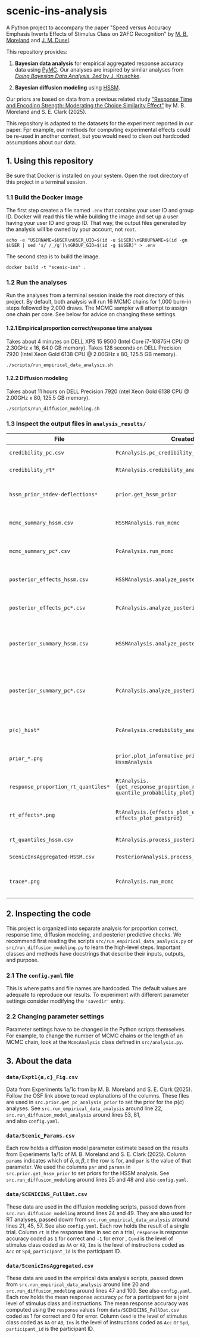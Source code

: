 # scenic-ins-analysis

A Python project to accompany the paper 
"Speed versus Accuracy Emphasis Inverts Effects of Stimulus Class on 2AFC Recognition"
by [M. B. Moreland](https://github.com/moreland-hood) 
and [J. M. Dusel](https://johnmdusel.github.io/).

This repository provides:

1. **Bayesian data analysis** for empirical aggregated response accuracy data using [PyMC](https://pymc.io). 
Our analyses are inspired by similar analyses from 
[*Doing Bayesian Data Analysis, 2ed* by J. Kruschke](https://sites.google.com/site/doingbayesiandataanalysis/).

2. **Bayesian diffusion modeling** using [HSSM](https://lnccbrown.github.io/HSSM/).

Our priors are based on data from a previous related study 
["Response Time and Encoding Strength: Moderating the Choice Similarity Effect"](https://osf.io/67pnw/files/osfstorage?view_only=632d8f9e3f64450cb23483e7a2a10678)
by M. B. Moreland and S. E. Clark (2025).

This repository is adapted to the datasets for the experiment reported in our paper.
Fpr example, our methods for computing experimental effects could be re-used in another context, 
but you would need to clean out hardcoded assumptions about our data.

## 1. Using this repository

Be sure that Docker is installed on your system.
Open the root directory of this project in a terminal session.
 
### 1.1 Build the Docker image

The first step creates a file named `.env` that contains your user ID and group ID. 
Docker will read this file while building the image and set up a user having your user ID and group ID.
That way, the output files generated by the analysis will be owned by your account, not `root`.

```
echo -e "USERNAME=$USER\nUSER_UID=$(id -u $USER)\nGROUPNAME=$(id -gn $USER | sed 's/ /_/g')\nGROUP_GID=$(id -g $USER)" > .env
```

The second step is to build the image. 

```
docker build -t "scenic-ins" .
```


### 1.2 Run the analyses

Run the analyses from a terminal session inside the root directory of this project.
By default, both analysis will run 16 MCMC chains for 1,000 burn-in steps followed by 2,000 draws.
The MCMC sampler will attempt to assign one chain per core.
See below for advice on changing these settings.
   
#### 1.2.1 Empirical proportion correct/response time analyses
 
Takes about 4 minutes on DELL XPS 15 9500 (Intel Core i7-10875H CPU @ 2.30GHz x 16, 64.0 GB memory). 
Takes 128 seconds on DELL Precision 7920 (Intel Xeon Gold 6138 CPU @ 2.00GHz x 80, 125.5 GB memory).

```
./scripts/run_empirical_data_analysis.sh
```

#### 1.2.2 Diffusion modeling

Takes about 11 hours on DELL Precision 7920 (ntel Xeon Gold 6138 CPU @ 2.00GHz x 80, 125.5 GB memory).

```
./scripts/run_diffusion_modeling.sh
```


### 1.3 Inspect the output files in `analysis_results/`

| File                                | Created By                                                                     | Description                                                                      |
|-------------------------------------|--------------------------------------------------------------------------------|----------------------------------------------------------------------------------|
| `credibility_pc.csv`                | `PcAnalysis.pc_credibility_analysis`                                           | Posterior credibility check for p(c)                                             |
| `credibility_rt*`                   | `RtAnalysis.credibility_analysis`                                              | Posterior credibility check  RT                                                  |
| `hssm_prior_stdev-deflections*`     | `prior.get_hssm_prior`                                                         | PDF or PPF plot of prior distribution on STDEV of deflections                    |
| `mcmc_summary_hssm.csv`             | `HSSMAnalysis.run_mcmc`                                                        | MCMC diagnostics for diffusion modeling                                          |
| `mcmc_summary_pc*.csv`              | `PcAnalysis.run_mcmc`                                                          | MCMC diagnostics for empirical/predicted p(c)                                    |
| `posterior_effects_hssm.csv`        | `HSSMAnalysis.analyze_posterior`                                               | Experimental effects on diffusion model parameters                               |
| `posterior_effects_pc*.csv`         | `PcAnalysis.analyze_posterior`                                                 | Experimental effects empirical/predicted p(c)                                    |
| `posterior_summary_hssm.csv`        | `HSSMAnalysis.analyze_posterior`                                               | Summary of posterior distribution on diffusion model parameters                  |
| `posterior_summary_pc*.csv`         | `PcAnalysis.analyze_posterior`                                                 | Summary of posterior distribution on GLM parameters for empirical/predicted p(c) |
| `p(c)_hist*`                        | `PcAnalysis.credibility_analysis`                                              | Crude histogram to accompany credibility_pc.csv                                  |
| `prior_*.png`                       | `prior.plot_informative_prior` from `PcAnalysis` or `HssmAnalysis`             | Plot of prior distributions on intercept and deflections                         |
| `response_proportion_rt_quantiles*` | `RtAnalysis.{get_response_proportion_rt_quantiles, quantile_probability_plot}` | Quantile-probability plot for empirical RT                                       |
| `rt_effects*.png`                   | `RtAnalysis.{effects_plot_empirical, effects_plot_postpred}`                   | Experimental effects on empirical/predicted RT                                   |
| `rt_quantiles_hssm.csv`             | `RtAnalysis.process_posterior_predictions`                                     | Predicted RT quantiles                                                           |
| `ScenicInsAggregated-HSSM.csv`      | `PosteriorAnalysis.process_posterior_predictions`                              | Predicted RT/response data                                                       |
| `trace*.png`                        | `PcAnalysis.run_mcmc`                                                          | MCMC diagnostic plots for GLM of p(c) or empirical p(c)                          |


## 2. Inspecting the code

This project is organized into separate analysis for proportion correct, response time, diffusion 
modeling, and posterior predictive checks.
We recommend first reading the scripts `src/run_empirical_data_analysis.py` or `src/run_diffusion_modeling.py` 
to learn the high-level steps. 
Important classes and methods have docstrings that describe their inputs, outputs, and purpose.

### 2.1 The `config.yaml` file

This is where paths and file names are hardcoded. 
The default values are adequate to reproduce our results. 
To experiment with different parameter settings consider modifying the `'savedir'` entry.


### 2.2 Changing parameter settings

Parameter settings have to be changed in the Python scripts themselves. 
For example, to change the number of MCMC chains or the length of an MCMC chain, 
look at the `McmcAnalysis` class defined in `src/analysis.py`. 


## 3. About the data

### `data/Expt1{a,c}_Fig.csv`

Data from Experiments 1a/1c from by M. B. Moreland and S. E. Clark (2025).
Follow the OSF link above to read explanations of the columns.
These files are used in `src.prior.get_pc_analysis_prior` to set the prior for the $p(c)$ analyses.
See `src.run_empirical_data_analysis` around line 22, `src.run_diffusion_model_analysis` around lines 53, 81,  
and also `config.yaml`.

### `data/Scenic_Params.csv`

Each row holds a diffusion model parameter estimate 
based on the results from Experiments 1a/1c of M. B. Moreland and S. E. Clark (2025).
Column `params` indicates which of $\delta, \alpha, \beta, \tau$ the row is for, 
and `par` is the value of that parameter.
We used the columns `par` and `params` in `src.prior.get_hssm_prior` to set priors for the HSSM analysis.
See `src.run_diffusion_modeling` around lines 25 and 48 and also `config.yaml`.

### `data/SCENICINS_FullDat.csv`

These data are used in the diffusion modeling scripts, passed down from `src.run_diffusion_modeling` around lines 24 and 49.
They are also used for RT analyses, passed dowm from `src.run_empirical_data_analysis` around lines 21, 45, 57.
See also `config.yaml`.
Each row holds the result of a single trial. 
Column `rt` is the response time in sec on a trial, 
`response` is response accuracy coded as `1` for correct and `-1` for error , 
`Cond` is the level of stimulus class coded as `AA` or `AB`,
`Ins` is the level of instructions coded as `Acc` or `Spd`,
`participant_id` is the participant ID.

### `data/ScenicInsAggregated.csv`

These data are used in the empirical data analysis scripts, passed down from `src.run_empirical_data_analysis` 
around line 20 and `src.run_diffusion_modeling` around lines 47 and 100. 
See also `config.yaml`.
Each row holds the mean response accuracy `pc` for a participant for a joint level of stimulus class and instructions.
The mean response accuracy was computed using the `response` values from `data/SCENICINS_FullDat.csv` 
coded as 1 for correct and 0 for error.
Column `Cond` is the level of stimulus class coded as `AA` or `AB`,
`Ins` is the level of instructions coded as `Acc` or `Spd`,
`participant_id` is the participant ID.